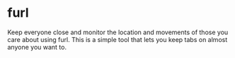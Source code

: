 # furl
Keep everyone close and monitor the location and movements of those you care about using furl. This is a simple tool that lets you keep tabs on almost anyone you want to.

